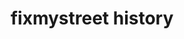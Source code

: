 ---
schema: default
title: fixmystreet history
organization: Lewisham council
notes: pp-to-date history of fixmystreet requests for lewisham going back to 2007
resources:
  - name: fixmystreet history
    url: >-
      https://lewisham-fixmystreet-history.vercel.app/fixmystreet/requests?_sort_desc=requested_datetime#g.mark=circle&g.x_column=requested_datetime&g.x_type=temporal&g.y_column=interface_used&g.y_type=ordinal
    format: api
license: 'https://www.nationalarchives.gov.uk/doc/open-government-licence/version/3/'
category:
  - APIs
  - Geodata
  - Public Realm
maintainer: 'Lewisham Insight '
maintainer_email: insight-and-delivery@lewisham.gov.uk
---